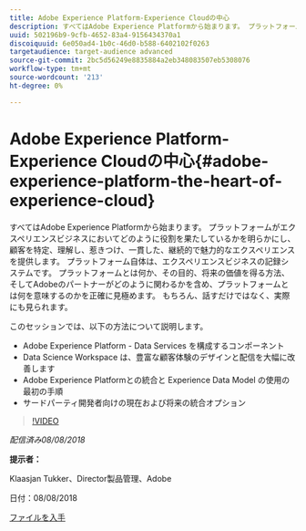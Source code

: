 ```yaml
---
title: Adobe Experience Platform-Experience Cloudの中心
description: すべてはAdobe Experience Platformから始まります。 プラットフォームがエクスペリエンスビジネスにおいてどのように役割を果たしているかを明らかにし、顧客を特定、理解し、惹きつけ、一貫した、継続的で魅力的なエクスペリエンスを提供します。
uuid: 502196b9-9cfb-4652-83a4-9156434370a1
discoiquuid: 6e050ad4-1b0c-46d0-b588-6402102f0263
targetaudience: target-audience advanced
source-git-commit: 2bc5d56249e8835884a2eb348083507eb5308076
workflow-type: tm+mt
source-wordcount: '213'
ht-degree: 0%

---
```



# Adobe Experience Platform-Experience Cloudの中心{#adobe-experience-platform-the-heart-of-experience-cloud}

すべてはAdobe Experience Platformから始まります。 プラットフォームがエクスペリエンスビジネスにおいてどのように役割を果たしているかを明らかにし、顧客を特定、理解し、惹きつけ、一貫した、継続的で魅力的なエクスペリエンスを提供します。 プラットフォーム自体は、エクスペリエンスビジネスの記録システムです。  プラットフォームとは何か、その目的、将来の価値を得る方法、そしてAdobeのパートナーがどのように関わるかを含め、プラットフォームとは何を意味するのかを正確に見極めます。 もちろん、話すだけではなく、実際にも見られます。

このセッションでは、以下の方法について説明します。

* Adobe Experience Platform - Data Services を構成するコンポーネント
* Data Science Workspace は、豊富な顧客体験のデザインと配信を大幅に改善します
* Adobe Experience Platformとの統合と Experience Data Model の使用の最初の手順
* サードパーティ開発者向けの現在および将来の統合オプション

>[!VIDEO](https://video.tv.adobe.com/v/23270/?quality=9)

*配信済み08/08/2018*

**提示者：**

Klaasjan Tukker、Director製品管理、Adobe

日付：08/08/2018

[ファイルを入手](assets/20180808-gems-adobe+cloud+platform-experience+system+of+record-1.pdf)

<!--
[Get back to the Overview](https://helpx.adobe.com/experience-manager/kt/eseminars/gems/aem-index.html)
-->
